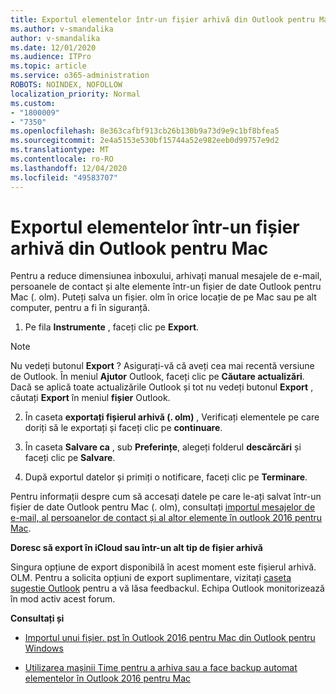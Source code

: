 ```yaml
---
title: Exportul elementelor într-un fișier arhivă din Outlook pentru Mac
ms.author: v-smandalika
author: v-smandalika
ms.date: 12/01/2020
ms.audience: ITPro
ms.topic: article
ms.service: o365-administration
ROBOTS: NOINDEX, NOFOLLOW
localization_priority: Normal
ms.custom:
- "1800009"
- "7350"
ms.openlocfilehash: 8e363cafbf913cb26b130b9a73d9e9c1bf8bfea5
ms.sourcegitcommit: 2e4a5153e530bf15744a52e982eeb0d99757e9d2
ms.translationtype: MT
ms.contentlocale: ro-RO
ms.lasthandoff: 12/04/2020
ms.locfileid: "49583707"
---
```

# <a name="export-items-to-an-archive-file-in-outlook-for-mac"></a>Exportul elementelor într-un fișier arhivă din Outlook pentru Mac

Pentru a reduce dimensiunea inboxului, arhivați manual mesajele de e-mail, persoanele de contact și alte elemente într-un fișier de date Outlook pentru Mac (. olm). Puteți salva un fișier. olm în orice locație de pe Mac sau pe alt computer, pentru a fi în siguranță.

1. Pe fila **Instrumente** , faceți clic pe **Export**.

> [!NOTE]
> Nu vedeți butonul **Export** ? Asigurați-vă că aveți cea mai recentă versiune de Outlook. În meniul **Ajutor** Outlook, faceți clic pe **Căutare actualizări**. Dacă se aplică toate actualizările Outlook și tot nu vedeți butonul **Export** , căutați **Export** în meniul **fișier** Outlook.

2. În caseta **exportați fișierul arhivă (. olm)** , Verificați elementele pe care doriți să le exportați și faceți clic pe **continuare**.

3. În caseta **Salvare ca** , sub **Preferințe**, alegeți folderul **descărcări** și faceți clic pe **Salvare**.

4. După exportul datelor și primiți o notificare, faceți clic pe **Terminare**.

Pentru informații despre cum să accesați datele pe care le-ați salvat într-un fișier de date Outlook pentru Mac (. olm), consultați [importul mesajelor de e-mail, al persoanelor de contact și al altor elemente în outlook 2016 pentru Mac](https://support.microsoft.com/office/import-and-export-outlook-email-contacts-and-calendar-92577192-3881-4502-b79d-c3bbada6c8ef#ID0EAACAAA=macOS).

**Doresc să export în iCloud sau într-un alt tip de fișier arhivă**

Singura opțiune de export disponibilă în acest moment este fișierul arhivă. OLM. Pentru a solicita opțiuni de export suplimentare, vizitați [caseta sugestie Outlook](https://outlook.uservoice.com/) pentru a vă lăsa feedbackul. Echipa Outlook monitorizează în mod activ acest forum.

**Consultați și**

- [Importul unui fișier. pst în Outlook 2016 pentru Mac din Outlook pentru Windows](https://support.microsoft.com/office/import-a-pst-file-into-outlook-for-mac-from-outlook-for-windows-b4a6a1d6-94bb-4c85-a4fc-a83dc690e18c)

- [Utilizarea mașinii Time pentru a arhiva sau a face backup automat elementelor în Outlook 2016 pentru Mac](https://support.microsoft.com/office/automatically-archive-or-back-up-outlook-for-mac-items-441fcce5-2262-4b64-ac8c-fa949df989f5)
